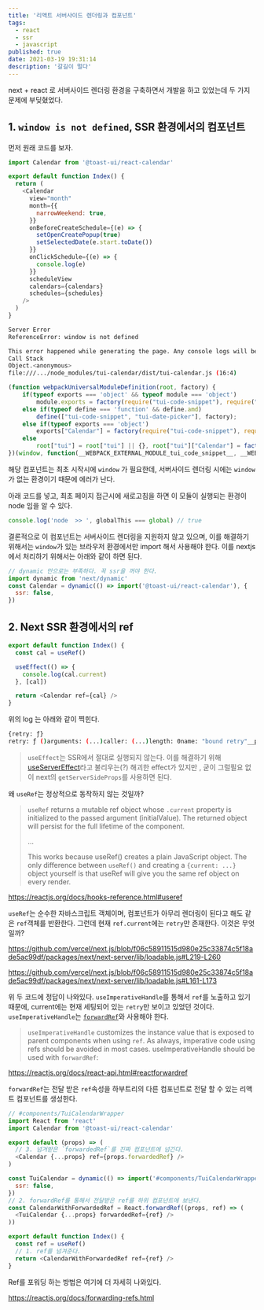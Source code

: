 ```yaml
---
title: '리액트 서버사이드 렌더링과 컴포넌트'
tags:
  - react
  - ssr
  - javascript
published: true
date: 2021-03-19 19:31:14
description: '갈길이 멀다'
---
```


next + react 로 서버사이드 렌더링 환경을 구축하면서 개발을 하고 있었는데 두 가지 문제에 부딪혔었다.

## 1. `window is not defined`, SSR 환경에서의 컴포넌트

먼저 원래 코드를 보자.

```javascript
import Calendar from '@toast-ui/react-calendar'

export default function Index() {
  return (
    <Calendar
      view="month"
      month={{
        narrowWeekend: true,
      }}
      onBeforeCreateSchedule={(e) => {
        setOpenCreatePopup(true)
        setSelectedDate(e.start.toDate())
      }}
      onClickSchedule={(e) => {
        console.log(e)
      }}
      scheduleView
      calendars={calendars}
      schedules={schedules}
    />
  )
}
```

```bash
Server Error
ReferenceError: window is not defined

This error happened while generating the page. Any console logs will be displayed in the terminal window.
Call Stack
Object.<anonymous>
file:///.../node_modules/tui-calendar/dist/tui-calendar.js (16:4)
```

```javascript
(function webpackUniversalModuleDefinition(root, factory) {
	if(typeof exports === 'object' && typeof module === 'object')
		module.exports = factory(require("tui-code-snippet"), require("tui-date-picker"));
	else if(typeof define === 'function' && define.amd)
		define(["tui-code-snippet", "tui-date-picker"], factory);
	else if(typeof exports === 'object')
		exports["Calendar"] = factory(require("tui-code-snippet"), require("tui-date-picker"));
	else
		root["tui"] = root["tui"] || {}, root["tui"]["Calendar"] = factory((root["tui"] && root["tui"]["util"]), (root["tui"] && root["tui"]["DatePicker"]));
})(window, function(__WEBPACK_EXTERNAL_MODULE_tui_code_snippet__, __WEBPACK_EXTERNAL_MODULE_tui_date_picker__) // 여기에서 에러가 난다.
```

해당 컴포넌트는 최초 시작시에 `window` 가 필요한데, 서버사이드 렌더링 시에는 `window`가 없는 환경이기 때문에 에러가 난다.

아래 코드를 넣고, 최초 페이지 접근시에 새로고침을 하면 이 모듈이 실행되는 환경이 node 임을 알 수 있다.

```javascript
console.log('node  >> ', globalThis === global) // true
```

결론적으로 이 컴포넌트는 서버사이드 렌더링을 지원하지 않고 있으며, 이를 해결하기 위해서는 `window`가 있는 브라우저 환경에서만 import 해서 사용해야 한다. 이를 nextjs에서 처리하기 위해서는 아래와 같이 하면 된다.

```javascript
// dynamic 만으로는 부족하다. 꼭 ssr을 꺼야 한다.
import dynamic from 'next/dynamic'
const Calendar = dynamic(() => import('@toast-ui/react-calendar'), {
  ssr: false,
})
```

## 2. Next SSR 환경에서의 ref

```javascript
export default function Index() {
  const cal = useRef()

  useEffect(() => {
    console.log(cal.current)
  }, [cal])

  return <Calendar ref={cal} />
}
```

위의 log 는 아래와 같이 찍힌다.

```bash
{retry: ƒ}
retry: ƒ ()arguments: (...)caller: (...)length: 0name: "bound retry"__proto__: ƒ ()[[TargetFunction]]: ƒ retry()[[BoundThis]]: LoadableSubscription[[BoundArgs]]: Array(0)__proto__: Object
```

> `useEffect`는 SSR에서 절대로 실행되지 않는다. 이를 해결하기 위해 [useServerEffect](https://www.npmjs.com/package/use-server-effect)라고 불리우는(?) 해괴한 effect가 있지만 , 굳이 그럴필요 없이 next의 `getServerSideProps`를 사용하면 된다.

왜 `useRef`는 정상적으로 동작하지 않는 것일까?

> `useRef` returns a mutable ref object whose `.current` property is initialized to the passed argument (initialValue). The returned object will persist for the full lifetime of the component.
>
> ...
>
> This works because useRef() creates a plain JavaScript object. The only difference between `useRef()` and creating a `{current: ...}` object yourself is that useRef will give you the same ref object on every render.

https://reactjs.org/docs/hooks-reference.html#useref

`useRef`는 순수한 자바스크립트 객체이며, 컴포넌트가 아무리 렌더링이 된다고 해도 같은 `ref`객체를 반환한다. 그런데 현재 `ref.current`에는 `retry`만 존재한다. 이것은 무엇일까?

https://github.com/vercel/next.js/blob/f06c58911515d980e25c33874c5f18ade5ac99df/packages/next/next-server/lib/loadable.js#L219-L260

https://github.com/vercel/next.js/blob/f06c58911515d980e25c33874c5f18ade5ac99df/packages/next/next-server/lib/loadable.js#L161-L173

위 두 코드에 정답이 나와있다. `useImperativeHandle`를 통해서 `ref`를 노출하고 있기 때문에, current에는 현재 세팅되어 있는 `retry`만 보이고 있었던 것이다. `useImperativeHandle`는 [`forwardRef`](https://ko.reactjs.org/docs/react-api.html#reactforwardref)와 사용해야 한다.

> `useImperativeHandle` customizes the instance value that is exposed to parent components when using `ref`. As always, imperative code using refs should be avoided in most cases. useImperativeHandle should be used with `forwardRef`:

https://reactjs.org/docs/react-api.html#reactforwardref

`forwardRef`는 전달 받은 `ref`속성을 하부트리의 다른 컴포넌트로 전달 할 수 있는 리액트 컴포넌트를 생성한다.

```javascript
// #components/TuiCalendarWrapper
import React from 'react'
import Calendar from '@toast-ui/react-calendar'

export default (props) => (
  // 3. 넘겨받은 `forwardedRef`를 진짜 컴포넌트에 넘긴다.
  <Calendar {...props} ref={props.forwardedRef} />
)
```

```javascript
const TuiCalendar = dynamic(() => import('#components/TuiCalendarWrapper'), {
  ssr: false,
})
// 2. forwardRef를 통해서 전달받은 ref를 하위 컴포넌트에 보낸다.
const CalendarWithForwardedRef = React.forwardRef((props, ref) => (
  <TuiCalendar {...props} forwardedRef={ref} />
))

export default function Index() {
  const ref = useRef()
  // 1. ref를 넘겨준다.
  return <CalendarWithForwardedRef ref={ref} />
}
```

Ref를 포워딩 하는 방법은 여기에 더 자세히 나와있다.

https://reactjs.org/docs/forwarding-refs.html

